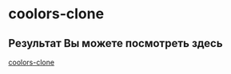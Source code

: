 # coolors-clone

## Результат Вы можете посмотреть здесь

[coolors-clone](https://snowquantum.github.io/coolors-clone/)
